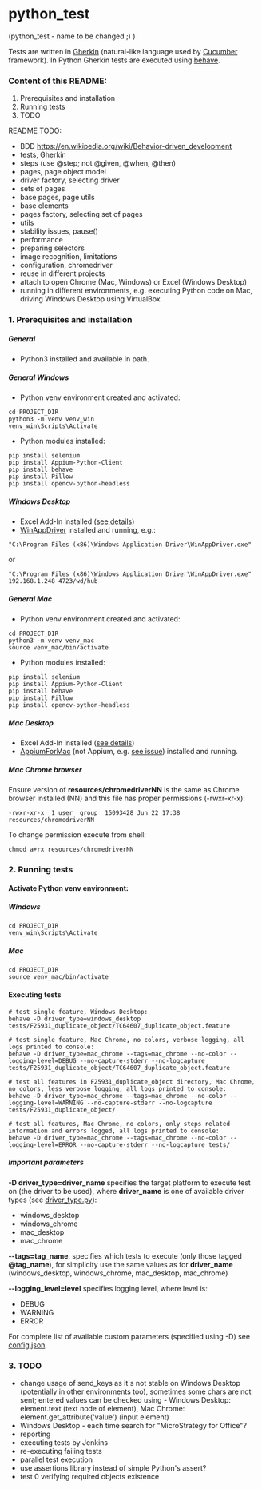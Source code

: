 # python_test
(python_test - name to be changed ;) )

Tests are written in [Gherkin](https://cucumber.io/docs/gherkin/reference/) (natural-like language used by
[Cucumber](https://cucumber.io/) framework). In Python Gherkin tests are executed using
[behave](https://behave.readthedocs.io/en/latest/).

### Content of this README:

1. Prerequisites and installation
1. Running tests
1. TODO

README TODO:

- BDD https://en.wikipedia.org/wiki/Behavior-driven_development
- tests, Gherkin
- steps (use @step; not @given, @when, @then)
- pages, page object model
- driver factory, selecting driver
- sets of pages
- base pages, page utils
- base elements
- pages factory, selecting set of pages
- utils
- stability issues, pause()
- performance
- preparing selectors
- image recognition, limitations
- configuration, chromedriver
- reuse in different projects
- attach to open Chrome (Mac, Windows) or Excel (Windows Desktop)
- running in different environments, e.g. executing Python code on Mac, driving Windows Desktop using VirtualBox  

### 1. Prerequisites and installation

##### General

- Python3 installed and available in path.

##### General Windows

- Python venv environment created and activated:

```
cd PROJECT_DIR
python3 -m venv venv_win
venv_win\Scripts\Activate
```

- Python modules installed:

```
pip install selenium
pip install Appium-Python-Client
pip install behave
pip install Pillow
pip install opencv-python-headless
```

##### Windows Desktop

- Excel Add-In installed ([see details](https://www2.microstrategy.com/producthelp/Current/Office/en-us/Content/install_manually.htm))
- [WinAppDriver](https://github.com/Microsoft/WinAppDriver/releases) installed and running, e.g.:

```
"C:\Program Files (x86)\Windows Application Driver\WinAppDriver.exe"
```
or
```
"C:\Program Files (x86)\Windows Application Driver\WinAppDriver.exe" 192.168.1.248 4723/wd/hub
```

##### General Mac

- Python venv environment created and activated:

```
cd PROJECT_DIR
python3 -m venv venv_mac
source venv_mac/bin/activate
```

- Python modules installed:

```
pip install selenium
pip install Appium-Python-Client
pip install behave
pip install Pillow
pip install opencv-python-headless
```

##### Mac Desktop

- Excel Add-In installed ([see details](https://microstrategy.atlassian.net/wiki/spaces/TECCLIENTS/pages/818920406/Guideline+-+How+to+create+a+new+environment+for+automation+and+manual+testing
))
- [AppiumForMac](https://github.com/appium/appium-for-mac/releases) (not Appium, e.g.
[see issue](https://github.com/appium/appium-for-mac/issues/82)) installed and running.

##### Mac Chrome browser

Ensure version of **resources/chromedriverNN** is the same as Chrome browser installed (NN) and this file has proper
permissions (-rwxr-xr-x):

```
-rwxr-xr-x  1 user  group  15093428 Jun 22 17:38 resources/chromedriverNN
```

To change permission execute from shell:

```
chmod a+rx resources/chromedriverNN
```

### 2. Running tests

#### Activate Python venv environment:

##### Windows

```
cd PROJECT_DIR
venv_win\Scripts\Activate
```

##### Mac

```
cd PROJECT_DIR
source venv_mac/bin/activate
```

#### Executing tests

```
# test single feature, Windows Desktop:
behave -D driver_type=windows_desktop tests/F25931_duplicate_object/TC64607_duplicate_object.feature

# test single feature, Mac Chrome, no colors, verbose logging, all logs printed to console: 
behave -D driver_type=mac_chrome --tags=mac_chrome --no-color --logging-level=DEBUG --no-capture-stderr --no-logcapture tests/F25931_duplicate_object/TC64607_duplicate_object.feature

# test all features in F25931_duplicate_object directory, Mac Chrome, no colors, less verbose logging, all logs printed to console:
behave -D driver_type=mac_chrome --tags=mac_chrome --no-color --logging-level=WARNING --no-capture-stderr --no-logcapture tests/F25931_duplicate_object/

# test all features, Mac Chrome, no colors, only steps related information and errors logged, all logs printed to console:
behave -D driver_type=mac_chrome --tags=mac_chrome --no-color --logging-level=ERROR --no-capture-stderr --no-logcapture tests/
```

##### Important parameters

**-D driver_type=driver_name** specifies the target platform to execute test on (the driver to be used),
where **driver_name** is one of available driver types (see [driver_type.py](driver/driver_type.py)):

- windows_desktop
- windows_chrome
- mac_desktop
- mac_chrome

**--tags=tag_name**, specifies which tests to execute (only those tagged **@tag_name**), for simplicity use the same 
values as for **driver_name** (windows_desktop, windows_chrome, mac_desktop, mac_chrome) 

**--logging_level=level** specifies logging level, where level is:

- DEBUG
- WARNING
- ERROR

For complete list of available custom parameters (specified using -D) see [config.json](config/config.json). 

### 3. TODO

- change usage of send_keys as it's not stable on Windows Desktop (potentially in other environments too), 
sometimes some chars are not sent;
entered values can be checked using - Windows Desktop: element.text (text node of element),
Mac Chrome: element.get_attribute('value') (input element)
- Windows Desktop - each time search for "MicroStrategy for Office"?
- reporting
- executing tests by Jenkins
- re-executing failing tests
- parallel test execution 
- use assertions library instead of simple Python's assert?
- test 0 verifying required objects existence

